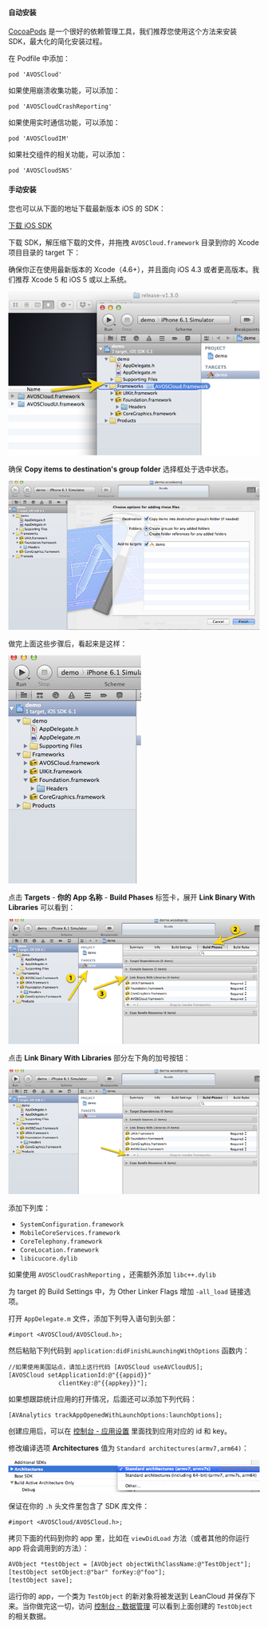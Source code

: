 #### 自动安装

[CocoaPods](http://www.cocoapods.org) 是一个很好的依赖管理工具，我们推荐您使用这个方法来安装 SDK，最大化的简化安装过程。

在 Podfile 中添加：

```
pod 'AVOSCloud'
```

如果使用崩溃收集功能，可以添加：

```
pod 'AVOSCloudCrashReporting'
```

如果使用实时通信功能，可以添加：

```
pod 'AVOSCloudIM'
```

如果社交组件的相关功能，可以添加：

```
pod 'AVOSCloudSNS'
```


#### 手动安装

您也可以从下面的地址下载最新版本 iOS 的 SDK：

<p><a class="btn btn-default" href="sdk_down.html">下载 iOS SDK</a></p>

下载 SDK，解压缩下载的文件，并拖拽 `AVOSCloud.framework` 目录到你的 Xcode 项目目录的 target 下：

<div class="callout callout-info">确保你正在使用最新版本的 Xcode（4.6+），并且面向 iOS 4.3 或者更高版本。我们推荐 Xcode 5 和 iOS 5 或以上系统。</div>

![img](images/quick_start/ios/1.png)

确保 **Copy items to destination's group folder** 选择框处于选中状态。

![img](images/quick_start/ios/2.png)

做完上面这些步骤后，看起来是这样：

![img](images/quick_start/ios/3.png)

点击 **Targets** - **你的 App 名称** - **Build Phases** 标签卡，展开 **Link Binary With Libraries** 可以看到：

![img](images/quick_start/ios/4.png)

点击 **Link Binary With Libraries** 部分左下角的加号按钮：

![img](images/quick_start/ios/6.png)

添加下列库：

- `SystemConfiguration.framework`
- `MobileCoreServices.framework`
- `CoreTelephony.framework`
- `CoreLocation.framework`
- `libicucore.dylib`

如果使用 `AVOSCloudCrashReporting` ，还需额外添加 `libc++.dylib`

为 target 的 Build Settings 中，为 Other Linker Flags 增加 `-all_load` 链接选项。

打开 `AppDelegate.m` 文件，添加下列导入语句到头部：

```
#import <AVOSCloud/AVOSCloud.h>;
```

然后粘贴下列代码到 `application:didFinishLaunchingWithOptions` 函数内：

```
//如果使用美国站点，请加上这行代码 [AVOSCloud useAVCloudUS];
[AVOSCloud setApplicationId:@"{{appid}}"
              clientKey:@"{{appkey}}"];
```

如果想跟踪统计应用的打开情况，后面还可以添加下列代码：

```
[AVAnalytics trackAppOpenedWithLaunchOptions:launchOptions];
```

创建应用后，可以在 [控制台 - 应用设置](/app.html?appid={{appid}}#/key) 里面找到应用对应的 id 和 key。

修改编译选项 **Architectures** 值为 `Standard architectures(armv7,arm64)`：

![img](images/quick_start/ios/arm64.png)

保证在你的 `.h` 头文件里包含了 SDK 库文件：

```
#import <AVOSCloud/AVOSCloud.h>;
```

拷贝下面的代码到你的 app 里，比如在 `viewDidLoad` 方法（或者其他的你运行 app 将会调用到的方法）：

```
AVObject *testObject = [AVObject objectWithClassName:@"TestObject"];
[testObject setObject:@"bar" forKey:@"foo"];
[testObject save];
```

运行你的 app，一个类为 `TestObject` 的新对象将被发送到 LeanCloud 并保存下来。当你做完这一切，访问 [控制台 - 数据管理](/data.html?appid={{appid}}#/TestObject) 可以看到上面创建的 `TestObject` 的相关数据。
